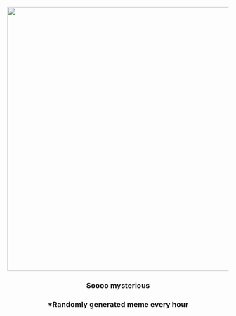 <p align="center">
        <img src="https://i.redd.it/ke1ntccfafp91.gif" width="600" height="600">
        </p>
        <h3 align="center">Soooo mysterious</h3>
        <h3 align="center">*Randomly generated meme every hour</h3>
    